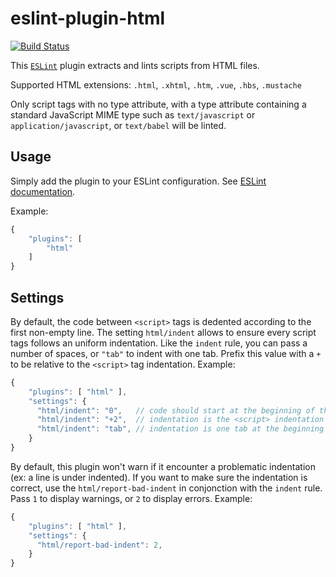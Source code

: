 eslint-plugin-html
==================

[![Build Status](https://travis-ci.org/BenoitZugmeyer/eslint-plugin-html.svg?branch=master)](https://travis-ci.org/BenoitZugmeyer/eslint-plugin-html)

This [`ESLint`](http://eslint.org) plugin extracts and lints scripts from HTML files.

Supported HTML extensions: `.html`, `.xhtml`, `.htm`, `.vue`, `.hbs`, `.mustache`

Only script tags with no type attribute, with a type attribute containing a standard JavaScript MIME type such as `text/javascript` or `application/javascript`, or `text/babel` will be linted.

Usage
-----

Simply add the plugin to your ESLint configuration. See
[ESLint documentation](http://eslint.org/docs/user-guide/configuring#configuring-plugins).

Example:

```javascript
{
    "plugins": [
        "html"
    ]
}
```

Settings
--------

By default, the code between `<script>` tags is dedented according to the first non-empty line. The
setting `html/indent` allows to ensure every script tags follows an uniform indentation. Like the
`indent` rule, you can pass a number of spaces, or `"tab"` to indent with one tab. Prefix this value
with a `+` to be relative to the `<script>` tag indentation. Example:

```javascript
{
    "plugins": [ "html" ],
    "settings": {
      "html/indent": "0",   // code should start at the beginning of the line (no initial indentation).
      "html/indent": "+2",  // indentation is the <script> indentation plus two spaces.
      "html/indent": "tab", // indentation is one tab at the beginning of the line.
    }
}
```

By default, this plugin won't warn if it encounter a problematic indentation (ex: a line is under
indented). If you want to make sure the indentation is correct, use the `html/report-bad-indent` in
conjonction with the `indent` rule. Pass `1` to display warnings, or `2` to display errors. Example:

```javascript
{
    "plugins": [ "html" ],
    "settings": {
      "html/report-bad-indent": 2,
    }
}
```
